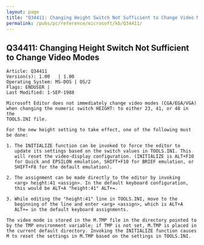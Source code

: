 ```yaml
---
layout: page
title: "Q34411: Changing Height Switch Not Sufficient to Change Video Modes"
permalink: /pubs/pc/reference/microsoft/kb/Q34411/
---
```


## Q34411: Changing Height Switch Not Sufficient to Change Video Modes

	Article: Q34411
	Version(s): 1.00   | 1.00
	Operating System: MS-DOS | OS/2
	Flags: ENDUSER |
	Last Modified: 1-SEP-1988
	
	Microsoft Editor does not immediately change video modes (CGA/EGA/VGA)
	when changing the numeric switch HEIGHT: to either 23, 41, or 48 in the
	TOOLS.INI file.
	
	For the new height setting to take effect, one of the following must
	be done:
	
	1. The INITIALIZE function can be invoked to force the editor to
	   update its settings based on the switch values in TOOLS.INI. This
	   will reset the video-display configuration. (INITIALIZE is ALT+F10
	   for Quick and EPSILON emulation, SHIFT+F10 for BRIEF emulation, or
	   SHIFT+F8 for the default emulation).
	
	2. The assignment can be made directly to the editor by invoking
	   <arg> height:41 <assign>. In the default keyboard configuration,
	   this would be ALT+A "height:41" ALT+=.
	
	3. While editing the "height:41" line in TOOLS.INI, move to the
	   beginning of the line and enter <arg> <assign>, which is ALT+A
	   ALT+= in the default keyboard assignments.
	
	The video mode is stored in the M.TMP file in the directory pointed to
	by the TMP environment variable; if TMP is not set, M.TMP is placed in
	the current default directory. Invoking the INITIALIZE function causes
	M to reset the settings in M.TMP based on the settings in TOOLS.INI.

